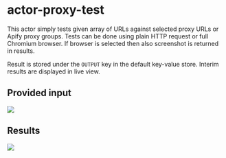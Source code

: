 # actor-proxy-test

This actor simply tests given array of URLs against selected proxy URLs or Apify proxy groups.
Tests can be done using plain HTTP request or full Chromium browser. If browser is selected
then also screenshot is returned in results.

Result is stored under the `OUTPUT` key in the default key-value store. Interim results are displayed in live view.

## Provided input

<img src="https://apify-uploads-prod.s3.amazonaws.com/3519e304-bbad-4c16-b2f3-44969c3cbbf2_proxy-input.png" />

## Results

<img src="https://apify-uploads-prod.s3.amazonaws.com/cea5a46d-f303-4324-9d3c-00ea2972c6a7_proxy-results.png" />
